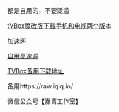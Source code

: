 都是自用的，不要泛滥

<a href="https://pan.quark.cn/s/bd6555aeebf9">tVBox魔改版下载手机和电视两个版本</a>

<a href="https://ghproxy.com/">加速网</a>

<a href="https://ghproxy.com/https://raw.githubusercontent.com/mullvip/TVBox/main/tvbox.json">自用高速源</a>

<a href="https://wwgt.lanzoum.com/b02w6tsoh">TVBox备用下载地址</a>

备用https://raw.iqiq.io/


微信公众号【嘉青工作室】
